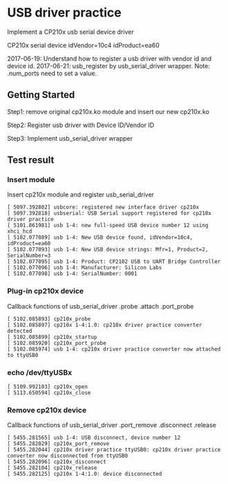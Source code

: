 # USB driver practice 
Implement a CP210x usb serial device driver

CP210x serial device
idVendor=10c4
idProduct=ea60

2017-06-19: Understand how to register a usb driver with vendor id and device id.
2017-06-21: usb_register by usb_serial_driver wrapper. Note: .num_ports need to set a value.

## Getting Started
Step1: remove original cp210x.ko module and insert our new cp210x.ko

Step2: Register usb driver with Device ID/Vendor ID

Step3: Implement usb_serial_driver wrapper

## Test result

### Insert module
Insert cp210x module and register usb_serial_driver 
```
[ 5097.392802] usbcore: registered new interface driver cp210x
[ 5097.392818] usbserial: USB Serial support registered for cp210x driver practice
[ 5101.861981] usb 1-4: new full-speed USB device number 12 using xhci_hcd
[ 5102.077089] usb 1-4: New USB device found, idVendor=10c4, idProduct=ea60
[ 5102.077093] usb 1-4: New USB device strings: Mfr=1, Product=2, SerialNumber=3
[ 5102.077095] usb 1-4: Product: CP2102 USB to UART Bridge Controller
[ 5102.077096] usb 1-4: Manufacturer: Silicon Labs
[ 5102.077098] usb 1-4: SerialNumber: 0001
```
### Plug-in cp210x device
Callback functions of usb_serial_driver 
.probe
.attach
.port_probe
```
[ 5102.085893] cp210x_probe
[ 5102.085897] cp210x 1-4:1.0: cp210x driver practice converter detected
[ 5102.085899] cp210x_startup
[ 5102.085920] cp210x_port_probe
[ 5102.085974] usb 1-4: cp210x driver practice converter now attached to ttyUSB0
```
### echo /dev/ttyUSBx
```
[ 5109.992103] cp210x_open
[ 5113.650594] cp210x_close
```
### Remove cp210x device
Callback functions of usb_serial_driver
.port_remove
.disconnect
.release
```
[ 5455.281565] usb 1-4: USB disconnect, device number 12
[ 5455.282029] cp210x_port_remove
[ 5455.282044] cp210x driver practice ttyUSB0: cp210x driver practice converter now disconnected from ttyUSB0
[ 5455.282096] cp210x_disconnect
[ 5455.282104] cp210x_release
[ 5455.282125] cp210x 1-4:1.0: device disconnected
```

